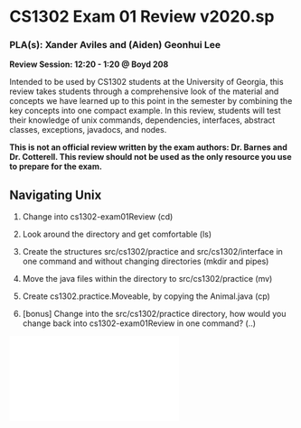 # CS1302 Exam 01 Review v2020.sp #
### PLA(s): Xander Aviles and (Aiden) Geonhui Lee ##

**Review Session: 12:20 - 1:20 @ Boyd 208**

Intended to be used by CS1302 students at the University of Georgia, this review takes students through a comprehensive look of the material and concepts we have learned up to this point in the semester by combining the key concepts into one compact example. In this review, students will test their knowledge of unix commands, dependencies, interfaces, abstract classes, exceptions, javadocs, and nodes.

**This is not an official review written by the exam authors: Dr. Barnes and Dr. Cotterell. This review should not be used as the only resource you use to prepare for the exam.**

## Navigating Unix ##

1. Change into cs1302-exam01Review (cd)

1. Look around the directory and get comfortable (ls)

1. Create the structures src/cs1302/practice and src/cs1302/interface in one command and without changing directories (mkdir and pipes)

1. Move the java files within the directory to src/cs1302/practice (mv)

1. Create cs1302.practice.Moveable, by copying the Animal.java (cp)

1. [bonus] Change into the src/cs1302/practice directory, how would you change back into cs1302-exam01Review in one command? (..)

![pdf](./README.pdf)
